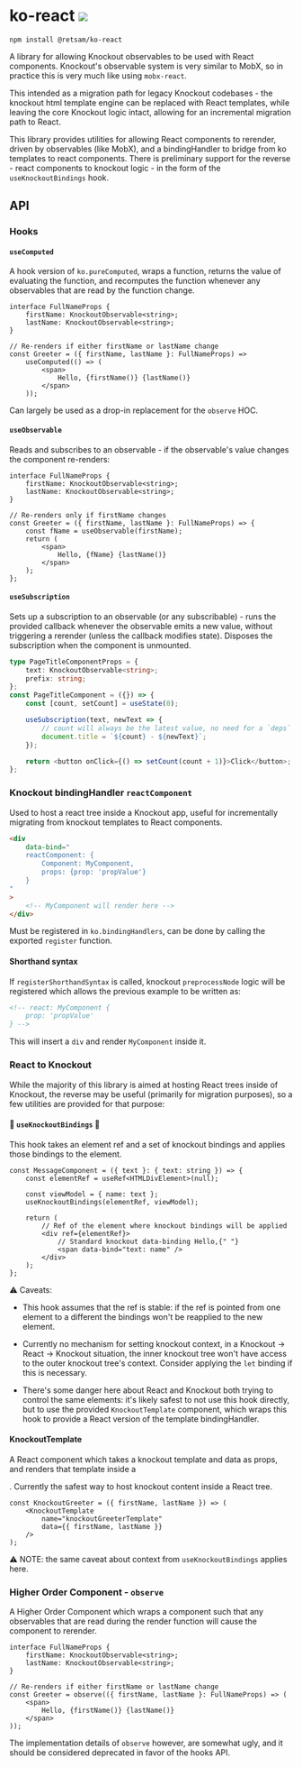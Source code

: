 # ko-react ![](https://img.shields.io/npm/types/@retsam/ko-react.svg?style=flat)

```
npm install @retsam/ko-react
```

A library for allowing Knockout observables to be used with React components. Knockout's observable system is very similar to MobX, so in practice this is very much like using `mobx-react`.

This intended as a migration path for legacy Knockout codebases - the knockout html template engine can be replaced with React templates, while leaving the core Knockout logic intact, allowing for an incremental migration path to React.

This library provides utilities for allowing React components to rerender, driven by observables (like MobX), and a bindingHandler to bridge from ko templates to react components. There is preliminary support for the reverse - react components to knockout logic - in the form of the `useKnockoutBindings` hook.

## API

### Hooks

#### `useComputed`

A hook version of `ko.pureComputed`, wraps a function, returns the value of evaluating the function, and recomputes the function whenever any observables that are read by the function change.

```tsx
interface FullNameProps {
    firstName: KnockoutObservable<string>;
    lastName: KnockoutObservable<string>;
}

// Re-renders if either firstName or lastName change
const Greeter = ({ firstName, lastName }: FullNameProps) =>
    useComputed(() => (
        <span>
            Hello, {firstName()} {lastName()}
        </span>
    ));
```

Can largely be used as a drop-in replacement for the `observe` HOC.

#### `useObservable`

Reads and subscribes to an observable - if the observable's value changes the component re-renders:

```tsx
interface FullNameProps {
    firstName: KnockoutObservable<string>;
    lastName: KnockoutObservable<string>;
}

// Re-renders only if firstName changes
const Greeter = ({ firstName, lastName }: FullNameProps) => {
    const fName = useObservable(firstName);
    return (
        <span>
            Hello, {fName} {lastName()}
        </span>
    );
};
```

#### `useSubscription`

Sets up a subscription to an observable (or any subscribable) - runs the provided callback whenever the observable emits a new value, without triggering a rerender (unless the callback modifies state). Disposes the subscription when the component is unmounted.

```ts
type PageTitleComponentProps = {
    text: KnockoutObservable<string>;
    prefix: string;
};
const PageTitleComponent = ({}) => {
    const [count, setCount] = useState(0);

    useSubscription(text, newText => {
        // count will always be the latest value, no need for a `deps` array.
        document.title = `${count} - ${newText}`;
    });

    return <button onClick={() => setCount(count + 1)}>Click</button>;
};
```

### Knockout bindingHandler `reactComponent`

Used to host a react tree inside a Knockout app, useful for incrementally migrating from knockout templates to React components.

```html
<div
    data-bind="
    reactComponent: {
        Component: MyComponent,
        props: {prop: 'propValue'}
    }
"
>
    <!-- MyComponent will render here -->
</div>
```

Must be registered in `ko.bindingHandlers`, can be done by calling the exported `register` function.

#### Shorthand syntax

If `registerShorthandSyntax` is called, knockout `preprocessNode` logic will be registered which allows the previous example to be written as:

```html
<!-- react: MyComponent {
    prop: 'propValue'
} -->
```

This will insert a `div` and render `MyComponent` inside it.

### React to Knockout

While the majority of this library is aimed at hosting React trees inside of Knockout, the reverse may be useful (primarily for migration purposes), so a few utilities are provided for that purpose:

#### 🚧 `useKnockoutBindings` 🚧

This hook takes an element ref and a set of knockout bindings and applies those bindings to the element.

```tsx
const MessageComponent = ({ text }: { text: string }) => {
    const elementRef = useRef<HTMLDivElement>(null);

    const viewModel = { name: text };
    useKnockoutBindings(elementRef, viewModel);

    return (
        // Ref of the element where knockout bindings will be applied
        <div ref={elementRef}>
            // Standard knockout data-binding Hello,{" "}
            <span data-bind="text: name" />
        </div>
    );
};
```

⚠ Caveats:

-   This hook assumes that the ref is stable: if the ref is pointed from one element to a different the bindings won't be reapplied to the new element.

-   Currently no mechanism for setting knockout context, in a Knockout -> React -> Knockout situation, the inner knockout tree won't have access to the outer knockout tree's context. Consider applying the `let` binding if this is necessary.

-   There's some danger here about React and Knockout both trying to control the same elements: it's likely safest to not use this hook directly, but to use the provided `KnockoutTemplate` component, which wraps this hook to provide a React version of the template bindingHandler.

#### KnockoutTemplate

A React component which takes a knockout template and data as props, and renders that template inside a <div>. Currently the safest way to host knockout content inside a React tree.

```tsx
const KnockoutGreeter = ({ firstName, lastName }) => (
    <KnockoutTemplate
        name="knockoutGreeterTemplate"
        data={{ firstName, lastName }}
    />
);
```

⚠️ NOTE: the same caveat about context from `useKnockoutBindings` applies here.

### Higher Order Component - `observe`

A Higher Order Component which wraps a component such that any observables that are read during the render function will cause the component to rerender.

```tsx
interface FullNameProps {
    firstName: KnockoutObservable<string>;
    lastName: KnockoutObservable<string>;
}

// Re-renders if either firstName or lastName change
const Greeter = observe(({ firstName, lastName }: FullNameProps) => (
    <span>
        Hello, {firstName()} {lastName()}
    </span>
));
```

The implementation details of `observe` however, are somewhat ugly, and it should be considered deprecated in favor of the hooks API.
